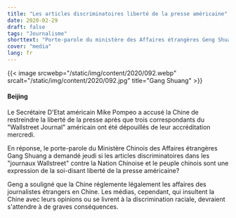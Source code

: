 ```yaml
---
title: "Les articles discriminatoires liberté de la presse américaine"
date: 2020-02-29
draft: false
tags: "Journalisme"
shorttext: "Porte-parole du ministère des Affaires étrangères Geng Shuang: les articles discriminatoires sont-ils la soi-disant liberté de la presse américaine?"
cover: "media"
lang: fr
---
```


{{< image srcwebp="/static/img/content/2020/092.webp" srcalt="/static/img/content/2020/092.jpg" title="Gang Shuang" >}}

#### Beijing

Le Secrétaire D'Etat américain Mike Pompeo a accusé la Chine de restreindre la liberté de la presse après que trois correspondants du "Wallstreet Journal" américain ont été dépouillés de leur accréditation mercredi.

En réponse, le porte-parole du Ministère Chinois des Affaires étrangères Gang Shuang a demandé jeudi si les articles discriminatoires dans les "journaux Wallstreet" contre la Nation Chinoise et le peuple chinois sont une expression de la soi-disant liberté de la presse américaine?

Geng a souligné que la Chine réglemente légalement les affaires des journalistes étrangers en Chine. Les médias, cependant, qui insultent la Chine avec leurs opinions ou se livrent à la discrimination raciale, devraient s'attendre à de graves conséquences.
